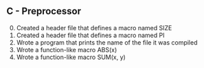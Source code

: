 C - Preprocessor
------------------------------------------------
0. Created a header file that defines a macro named SIZE
1. Created a header file that defines a macro named PI
2. Wrote a program that prints the name of the file it was compiled
3. Wrote a function-like macro ABS(x)
4. Wrote a function-like macro SUM(x, y)
